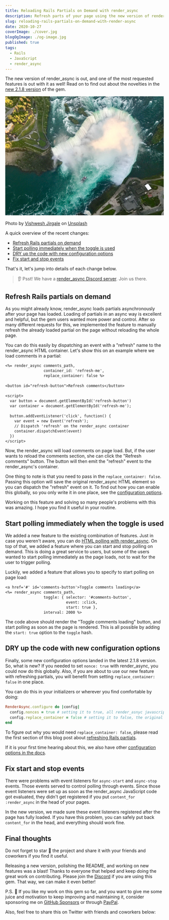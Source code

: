 ```yaml
---
title: Reloading Rails Partials on Demand with render_async
description: Refresh parts of your page using the new version of render_async.
slug: reloading-rails-partials-on-demand-with-render-async
date: 2020-10-27
coverImage: ./cover.jpg
blogOgImage: ./og-image.jpg
published: true
tags:
  - Rails
  - JavaScript
  - render_async
---
```


The new version of render_async is out, and one of the most requested features is out with it as well!
Read on to find out about the novelties in the [new 2.1.8 version](https://github.com/renderedtext/render_async/releases/tag/2.1.6) of the gem.

![Niagara Falls](./cover.jpg)

<div class="photo-caption">
Photo by <a href="https://unsplash.com/@vishweshji?utm_source=unsplash&utm_medium=referral&utm_content=creditCopyText">Vishwesh Jirgale</a> on <a href="https://unsplash.com/s/photos/niagara-falls?utm_source=unsplash&utm_medium=referral&utm_content=creditCopyText">Unsplash</a>
</div>

A quick overview of the recent changes:

- [Refresh Rails partials on demand](#refresh-rails-partials-on-demand)
- [Start polling immediately when the toggle is used](#start-polling-immediately-when-the-toggle-is-used)
- [DRY up the code with new configuration options](#dry-up-the-code-with-new-configuration-options)
- [Fix start and stop events](#fix-start-and-stop-events)

That's it, let's jump into details of each change below.

> 👂 Psst! We have a [render_async Discord server](https://discord.gg/SPfbeRm). Join us there.

## Refresh Rails partials on demand

As you might already know, render_async loads partials asynchronously after
your page has loaded. Loading of partials in an async way is excellent and
helpful, but the gem users wanted more power and control. After so many
different requests for this, we implemented the feature to manually refresh the
already loaded partial on the page without reloading the whole page.

You can do this easily by dispatching an event with a "refresh" name to the
render_async HTML container. Let's show this on an example where we load
comments in a partial:

```erb
<%= render_async comments_path,
                 container_id: 'refresh-me',
                 replace_container: false %>

<button id="refresh-button">Refresh comments</button>

<script>
  var button = document.getElementById('refresh-button')
  var container = document.getElementById('refresh-me');

  button.addEventListener('click', function() {
    var event = new Event('refresh');
    // Dispatch 'refresh' on the render_async container
    container.dispatchEvent(event)
  })
</script>
```

Now, the render_async will load comments on page load. But, if the user wants
to reload the comments section, she can click the "Refresh comments" button. The
button will then emit the "refresh" event to the render_async's container.

One thing to note is that you need to pass in the `replace_container: false`.
Passing this option will save the original render_async HTML element so you can
dispatch the "refresh" event on it. To find out how you can enable this
globally, so you only write it in one place, see the [configuration options](#dry-up-the-code-with-new-configuration-options).

Working on this feature and solving so many people's problems with this was
amazing. I hope you find it useful in your routine.

## Start polling immediately when the toggle is used

We added a new feature to the existing combination of features. Just in case
you weren't aware, you can do [HTML polling with render_async](https://github.com/renderedtext/render_async#polling).
On top of that, we added a feature where you can start and stop polling on
demand. This is doing a great service to users, but some of the users wanted to
start polling immediately as the page loads, not to wait for the user to
trigger polling.

Luckily, we added a feature that allows you to specify to start polling on page load:

```erb
<a href='#' id='comments-button'>Toggle comments loading</a>
<%= render_async comments_path,
                 toggle: { selector: '#comments-button',
                           event: :click,
                           start: true },
                 interval: 2000 %>
```

The code above should render the "Toggle comments loading" button, and start
polling as soon as the page is rendered. This is all possible by adding the
`start: true` option to the `toggle` hash.

## DRY up the code with new configuration options

Finally, some new configuration options landed in the latest 2.1.8 version. So,
what is new? If you needed to set `nonce: true` with render_async, you could
now do this globally. Also, if you are about to use our new feature with
refreshing partials, you will benefit from setting `replace_container: false`
in one place.

You can do this in your initializers or wherever you find comfortable by doing:

```rb
RenderAsync.configure do |config|
  config.nonces = true # setting it to true, all render_asnyc javascript_tag elements receive nonce: true
  config.replace_container = false # setting it to false, the original render_asnyc container is kept
end
```

To figure out why you would need `replace_container: false`, please read the
first section of this blog post about [refreshing Rails partials](#refresh-rails-partials-on-demand).

If it is your first time hearing about this, we also have other
[configuration options in the docs](https://github.com/renderedtext/render_async#configuration-options).

## Fix start and stop events

There were problems with event listeners for `async-start` and `async-stop`
events. Those events served to control polling through events. Since those
event listeners were set up as soon as the render_async JavaScript code got
evaluated, they didn't get registered if you put `content_for :render_async`
in the head of your pages.

In the new version, we made sure these event listeners registered after the
page has fully loaded. If you have this problem, you can safely put back
`content_for` in the head, and everything should work fine.

## Final thoughts

Do not forget to star 🌟 the project and share it with your friends and
coworkers if you find it useful.

Releasing a new version, polishing the README, and working on new features was
a blast! Thanks to everyone that helped and keep doing the great work on
contributing. Please join the [Discord](https://discord.gg/SPfbeRm) if you are
using this gem. That way, we can make it even better!

P.S. 💸 If you like my work on this gem so far, and you want to give me some juice
and motivation to keep improving and maintaining it, consider sponsoring me on
[GitHub Sponsors](https://github.com/sponsors/nikolalsvk) or through
[PayPal](https://www.paypal.me/nikolalsvk/9.99).

Also, feel free to share this on Twitter with friends and coworkers below:
